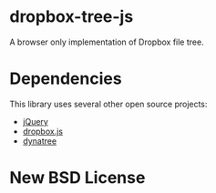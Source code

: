 dropbox-tree-js
===============

A browser only implementation of Dropbox file tree. 

# Dependencies

This library uses several other open source projects:   
- [jQuery](http://jquery.com/)  
- [dropbox.js](https://github.com/dropbox/dropbox-js)    
- [dynatree](https://code.google.com/p/dynatree/)  

# New BSD License

